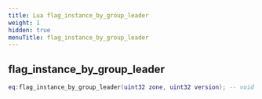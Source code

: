 ```yaml
---
title: Lua flag_instance_by_group_leader
weight: 1
hidden: true
menuTitle: flag_instance_by_group_leader
---
```

## flag_instance_by_group_leader
```lua
eq:flag_instance_by_group_leader(uint32 zone, uint32 version); -- void
```